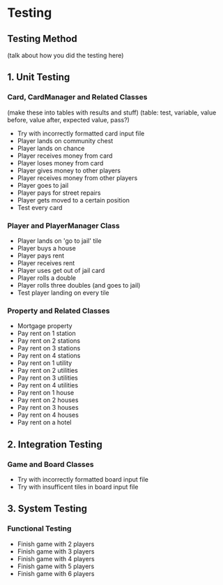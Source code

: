 # Testing

## Testing Method
(talk about how you did the testing here)

## 1. Unit Testing
### Card, CardManager and Related Classes
(make these into tables with results and stuff)
(table: test, variable, value before, value after, expected value, pass?)
- Try with incorrectly formatted card input file
- Player lands on community chest
- Player lands on chance
- Player receives money from card
- Player loses money from card
- Player gives money to other players
- Player receives money from other players
- Player goes to jail
- Player pays for street repairs
- Player gets moved to a certain position
- Test every card
### Player and PlayerManager Class
- Player lands on 'go to jail' tile
- Player buys a house
- Player pays rent
- Player receives rent
- Player uses get out of jail card
- Player rolls a double
- Player rolls three doubles (and goes to jail)
- Test player landing on every tile
### Property and Related Classes
- Mortgage property
- Pay rent on 1 station
- Pay rent on 2 stations
- Pay rent on 3 stations
- Pay rent on 4 stations
- Pay rent on 1 utility
- Pay rent on 2 utilities
- Pay rent on 3 utilities
- Pay rent on 4 utilities
- Pay rent on 1 house
- Pay rent on 2 houses
- Pay rent on 3 houses
- Pay rent on 4 houses
- Pay rent on a hotel

## 2. Integration Testing
### Game and Board Classes
- Try with incorrectly formatted board input file
- Try with insufficent tiles in board input file

## 3. System Testing
### Functional Testing
- Finish game with 2 players
- Finish game with 3 players
- Finish game with 4 players
- Finish game with 5 players
- Finish game with 6 players
